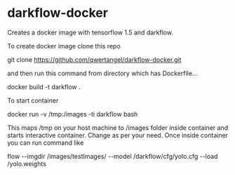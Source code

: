 # darkflow-docker

Creates a docker image with tensorflow 1.5 and darkflow. 

To create docker image clone this repo

git clone https://github.com/qwertangel/darkflow-docker.git

and then run this command from directory which has Dockerfile...

docker build -t darkflow .

To start container

docker run -v /tmp:/images -ti darkflow bash

This maps /tmp on your host machine to /images folder inside container and starts interactive container. Change as per your need.
Once inside container you can run command like 

flow --imgdir /images/testImages/ --model /darkflow/cfg/yolo.cfg --load /yolo.weights
